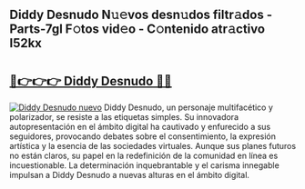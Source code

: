 ## Diddy Desnudo N𝚞𝚎vos desn𝚞dos filtr𝚊dos - Parts-7gl F𝚘tos vid𝚎o - C𝚘ntenido atr𝚊ctivo I52kx

# <h2><a href="http://mb34fz.tromn.icu/?c=Diddy+Desnudo">🔗👉👉👉 Diddy Desnudo 🔗🔗</a></h2>

[![Diddy Desnudo nuevo](https://i.imgur.com/pEAQMta.gif)](http://mb34fz.tromn.icu/?c=Diddy+Desnudo)
Diddy Desnudo, un personaje multifacético y polarizador, se resiste a las etiquetas simples. Su innovadora autopresentación en el ámbito digital ha cautivado y enfurecido a sus seguidores, provocando debates sobre el consentimiento, la expresión artística y la esencia de las sociedades virtuales. Aunque sus planes futuros no están claros, su papel en la redefinición de la comunidad en línea es incuestionable. La determinación inquebrantable y el carisma innegable impulsan a Diddy Desnudo a nuevas alturas en el ámbito digital.
